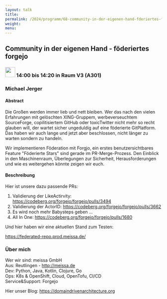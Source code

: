 ```yaml
---
layout: talk
title:
permalink: /2024/programm/68-community-in-der-eigenen-hand-fderiertes-forgejo/
weight:
menu:
---
```

## Community in der eigenen Hand - föderiertes forgejo

### <img height = "32" src="../../../images/talk.svg"> 14:00 bis 14:20 in Raum V3 (A301)

### Michael Jerger

#### Abstract

Die Großen werden immer lieb und nett bleiben. Wer das nach den vielen Erfahrungen mit gelöschten XING-Gruppem, werbeverseuchtem SourceForge, copilitisiertem GitHub oder toxicTwitter nicht mehr so recht glauben will, der wartet sicher ungeduldig auf eine föderierte GitPlatform. Das haben wir auch lange und jetzt aber beschlossen, nicht länger zu warten sondern zu handeln.

Wir implementieren Föderation mit Forgjo, ein erstes benutzersichtbares Feature "Föderierte Stars" sind gerade im PR-Merge-Prozess. Den Einblick in den Maschinenraum, Überlegungen zur Sicherheit, Herausforderungen und wie es weitergehen könnte zeigen wir euch.

#### Beschreibung

Hier ist unsere dazu passende PRs:  
 
1. Validierung der LikeActirvity: https://codeberg.org/forgejo/forgejo/pulls/3494  
2. Validierung der ActorID: https://codeberg.org/forgejo/forgejo/pulls/3662  
3. Es wird noch mehr Babysteps geben ...  
3. All In One: https://codeberg.org/forgejo/forgejo/pulls/1680

Und hier haben wir eine aktuellen Stand zum Testen: 

https://federated-repo.prod.meissa.de/

### Über mich

Wer wir sind: meissa GmbH  
Aus: Reutlingen - <http://meissa.de>  
Dev: Python, Java, Kotlin, Clojure, Go  
Ops: K8s & OpenShift, Cloud, OpenTofu, CI/CD  
Service&Support: Forgejo

Hier unser Blog: https://domaindrivenarchitecture.org


